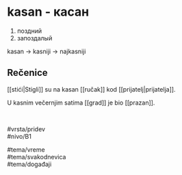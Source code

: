 # kasan - касан

1. поздний  
2. запоздалый

kasan → kasniji → najkasniji

## Rečenice

[[stići|Stigli]] su na kasan [[ručak]] kod [[prijatelj|prijatelja]].

U kasnim večernjim satima [[grad]] je bio [[prazan]].

<br>

#vrsta/pridev  
#nivo/B1  

#tema/vreme  
#tema/svakodnevica  
#tema/događaji  
